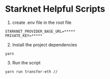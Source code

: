 # **Starknet Helpful Scripts**

1. create .env file in the root file
```
STARKNET_PROVIDER_BASE_URL=*****
PRIVATE_KEY=*****
```
2. Install the project dependencies
```
yarn
```
3. Run the script
```
yarn run transfer-eth //
```